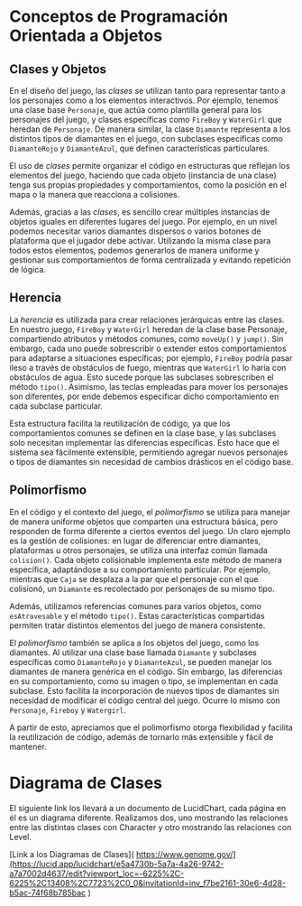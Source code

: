 # Conceptos de Programación Orientada a Objetos

## Clases y Objetos

En el diseño del juego, las *clases* se utilizan tanto para representar tanto a los personajes como a los elementos interactivos. Por ejemplo, tenemos una clase base `Personaje`, que actúa como plantilla general para los personajes del juego, y clases específicas como `FireBoy` y `WaterGirl` que heredan de `Personaje`. De manera similar, la clase `Diamante` representa a los distintos tipos de diamantes en el juego, con subclases específicas como `DiamanteRojo` y `DiamanteAzul`, que definen características particulares.

El uso de *clases* permite organizar el código en estructuras que reflejan los elementos del juego, haciendo que cada objeto (instancia de una clase) tenga sus propias propiedades y comportamientos, como la posición en el mapa o la manera que reacciona a colisiones. 

Además, gracias a las *clases*, es sencillo crear múltiples instancias de objetos iguales en diferentes lugares del juego. Por ejemplo, en un nivel podemos necesitar varios diamantes dispersos o varios botones de plataforma que el jugador debe activar. Utilizando la misma clase para todos estos elementos, podemos generarlos de manera uniforme y gestionar sus comportamientos de forma centralizada y evitando repetición de lógica.

## Herencia

La *herencia* es utilizada para crear relaciones jerárquicas entre las clases. En nuestro juego, `FireBoy` y `WaterGirl` heredan de la clase base Personaje, compartiendo atributos y métodos comunes, como `moveUp()` y `jump()`. Sin embargo, cada uno puede sobrescribir o extender estos comportamientos para adaptarse a situaciones específicas; por ejemplo, `FireBoy` podría pasar ileso a través de obstáculos de fuego, mientras que `WaterGirl` lo haría con obstáculos de agua. Esto sucede porque las subclases sobrescriben el método `tipo()`. Asimismo, las teclas empleadas para mover los personajes son diferentes, por ende debemos especificar dicho comportamiento en cada subclase particular.

Esta estructura facilita la reutilización de código, ya que los comportamientos comunes se definen en la clase base, y las subclases solo necesitan implementar las diferencias específicas. Esto hace que el sistema sea fácilmente extensible, permitiendo agregar nuevos personajes o tipos de diamantes sin necesidad de cambios drásticos en el código base.

## Polimorfismo

En el código y el contexto del juego, el *polimorfismo* se utiliza para manejar de manera uniforme objetos que comparten una estructura básica, pero responden de forma diferente a ciertos eventos del juego. Un claro ejemplo es la gestión de colisiones: en lugar de diferenciar entre diamantes, plataformas u otros personajes, se utiliza una interfaz común llamada `colision()`. Cada objeto colisionable implementa este método de manera específica, adaptándose a su comportamiento particular. Por ejemplo, mientras que `Caja` se desplaza a la par que el personaje con el que colisionó, un `Diamante` es recolectado por personajes de su mismo tipo. 

Además, utilizamos referencias comunes para varios objetos, como `esAtravesable` y el método `tipo()`. Estas características compartidas permiten tratar distintos elementos del juego de manera consistente.

El *polimorfismo* también se aplica a los objetos del juego, como los diamantes. Al utilizar una clase base llamada `Diamante` y subclases específicas como `DiamanteRojo` y `DiamanteAzul`, se pueden manejar los diamantes de manera genérica en el código. Sin embargo, las diferencias en su comportamiento, como su imagen o tipo, se implementan en cada subclase. Esto facilita la incorporación de nuevos tipos de diamantes sin necesidad de modificar el código central del juego. Ocurre lo mismo con `Personaje`, `Fireboy` y `Watergirl`. 

A partir de esto, apreciamos que el polimorfismo otorga flexibilidad y facilita la reutilización de código, además de tornarlo más extensible y fácil de mantener.

# Diagrama de Clases

El siguiente link los llevará a un documento de LucidChart, cada página en él es un diagrama diferente. Realizamos dos, uno mostrando las relaciones entre las distintas clases con Character y otro mostrando las relaciones con Level. 

[Link a los Diagramas de Clases]( https://www.genome.gov/](https://lucid.app/lucidchart/e5a4730b-5a7a-4a26-9742-a7a7002d4637/edit?viewport_loc=-6225%2C-6225%2C13408%2C7723%2C0_0&invitationId=inv_f7be2161-30e6-4d28-b5ac-74f68b785bac )
